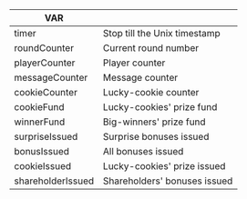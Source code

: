 
| VAR                   |                              |
| --------------------- | ---------------------------- |
| timer                 | Stop till the Unix timestamp |
| roundCounter          | Current round number         |
| playerCounter         | Player counter               |
| messageCounter        | Message counter              |
| cookieCounter         | Lucky-cookie counter         |
| cookieFund            | Lucky-cookies' prize fund    |
| winnerFund            | Big-winners' prize fund      |
| surpriseIssued        | Surprise bonuses issued      |
| bonusIssued           | All bonuses issued           |
| cookieIssued          | Lucky-cookies' prize issued  |
| shareholderIssued     | Shareholders' bonuses issued |
